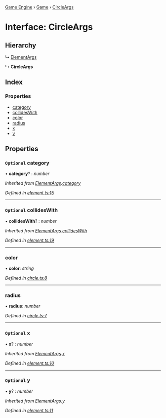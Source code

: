 [Game Engine](../README.md) › [Game](../modules/game.md) › [CircleArgs](game.circleargs.md)

# Interface: CircleArgs

## Hierarchy

  ↳ [ElementArgs](game.elementargs.md)

  ↳ **CircleArgs**

## Index

### Properties

* [category](game.circleargs.md#optional-category)
* [collidesWith](game.circleargs.md#optional-collideswith)
* [color](game.circleargs.md#color)
* [radius](game.circleargs.md#radius)
* [x](game.circleargs.md#optional-x)
* [y](game.circleargs.md#optional-y)

## Properties

### `Optional` category

• **category**? : *number*

*Inherited from [ElementArgs](game.elementargs.md).[category](game.elementargs.md#optional-category)*

*Defined in [element.ts:15](https://github.com/noobiept/game_engine/blob/625c324/source/element.ts#L15)*

___

### `Optional` collidesWith

• **collidesWith**? : *number*

*Inherited from [ElementArgs](game.elementargs.md).[collidesWith](game.elementargs.md#optional-collideswith)*

*Defined in [element.ts:19](https://github.com/noobiept/game_engine/blob/625c324/source/element.ts#L19)*

___

###  color

• **color**: *string*

*Defined in [circle.ts:8](https://github.com/noobiept/game_engine/blob/625c324/source/circle.ts#L8)*

___

###  radius

• **radius**: *number*

*Defined in [circle.ts:7](https://github.com/noobiept/game_engine/blob/625c324/source/circle.ts#L7)*

___

### `Optional` x

• **x**? : *number*

*Inherited from [ElementArgs](game.elementargs.md).[x](game.elementargs.md#optional-x)*

*Defined in [element.ts:10](https://github.com/noobiept/game_engine/blob/625c324/source/element.ts#L10)*

___

### `Optional` y

• **y**? : *number*

*Inherited from [ElementArgs](game.elementargs.md).[y](game.elementargs.md#optional-y)*

*Defined in [element.ts:11](https://github.com/noobiept/game_engine/blob/625c324/source/element.ts#L11)*
